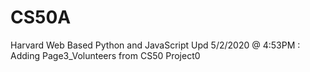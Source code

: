 # CS50A
Harvard Web Based Python and JavaScript
Upd 5/2/2020 @ 4:53PM : Adding Page3_Volunteers from CS50 Project0
